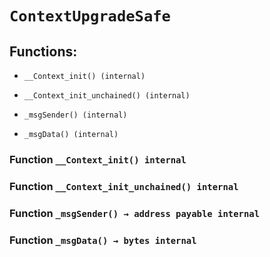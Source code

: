 # `ContextUpgradeSafe`

## Functions:

- `__Context_init() (internal)`

- `__Context_init_unchained() (internal)`

- `_msgSender() (internal)`

- `_msgData() (internal)`

### Function `__Context_init() internal`

### Function `__Context_init_unchained() internal`

### Function `_msgSender() → address payable internal`

### Function `_msgData() → bytes internal`

